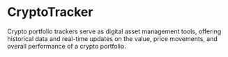 # CryptoTracker
Crypto portfolio trackers serve as digital asset management tools, offering historical data and real-time updates on the value, price movements, and overall performance of a crypto portfolio.
